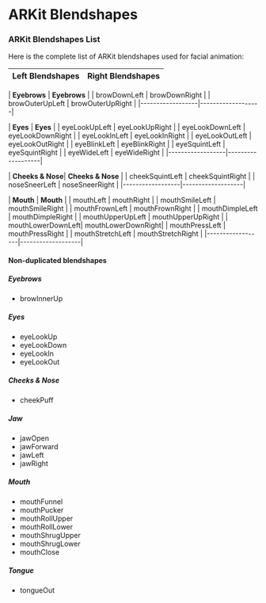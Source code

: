 # ARKit Blendshapes

### ARKit Blendshapes List
Here is the complete list of ARKit blendshapes used for facial animation:

| Left Blendshapes | Right Blendshapes |
|------------------|-------------------|

| **Eyebrows**     | **Eyebrows**      |
| browDownLeft     | browDownRight     |
| browOuterUpLeft  | browOuterUpRight  |
|------------------|-------------------|

| **Eyes**         | **Eyes**          |
| eyeLookUpLeft    | eyeLookUpRight    |
| eyeLookDownLeft  | eyeLookDownRight  |
| eyeLookInLeft    | eyeLookInRight    |
| eyeLookOutLeft   | eyeLookOutRight   |
| eyeBlinkLeft     | eyeBlinkRight     |
| eyeSquintLeft    | eyeSquintRight    |
| eyeWideLeft      | eyeWideRight      |
|------------------|-------------------|

| **Cheeks & Nose**| **Cheeks & Nose** |
| cheekSquintLeft  | cheekSquintRight  |
| noseSneerLeft    | noseSneerRight    |
|------------------|-------------------|

| **Mouth**        | **Mouth**         |
| mouthLeft        | mouthRight        |
| mouthSmileLeft   | mouthSmileRight   |
| mouthFrownLeft   | mouthFrownRight   |
| mouthDimpleLeft  | mouthDimpleRight  |
| mouthUpperUpLeft | mouthUpperUpRight |
| mouthLowerDownLeft| mouthLowerDownRight|
| mouthPressLeft   | mouthPressRight   |
| mouthStretchLeft | mouthStretchRight |
|------------------|-------------------|

#### Non-duplicated blendshapes

##### Eyebrows
- browInnerUp

##### Eyes
- eyeLookUp
- eyeLookDown
- eyeLookIn
- eyeLookOut

##### Cheeks & Nose
- cheekPuff

##### Jaw
- jawOpen
- jawForward
- jawLeft
- jawRight

##### Mouth
- mouthFunnel
- mouthPucker
- mouthRollUpper
- mouthRollLower
- mouthShrugUpper
- mouthShrugLower
- mouthClose

##### Tongue
- tongueOut
